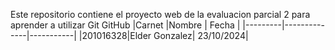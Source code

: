 Este repositorio contiene el proyecto web de la evaluacion parcial 2 para aprender a utilizar Git GitHub
|Carnet |Nombre | Fecha |
|---------|--------------|-----------|
|201016328|Elder Gonzalez| 23/10/2024|
